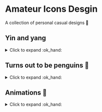 # Amateur Icons Desgin

A collection of personal casual designs :beers:

## Yin and yang

<details>
<summary>Click to expand :ok_hand:</summary>
<img src="./Hedwig.png" width="10%">
<img src="./Kabuto.png" width="10%">
<img src="./PuzzleRing.png" width="17%">
<img src="./Toucan.png" width="17%">
</details>

## Turns out to be penguins :penguin:

<details>
<summary>Click to expand :ok_hand:</summary>
<img src="./YinYangInfinity.png" width="17%">
<img src="./YinYangPenguin.png" width="17%">
<img src="./PenguinLovers.png" width="17%">
<img src="./PenguinFriends.png" width="17%">
</details>

## Animations :star2:

<details>
<summary>Click to expand :ok_hand:</summary>
<img src="./Sharingan.png" width="10%">
<img src="./ShurikenBlack.png" width="11%">
<img src="./ShurikenWhite.png" width="11%">
<img src="./KaibaCorpIsland.png" width="10%">
</details>
